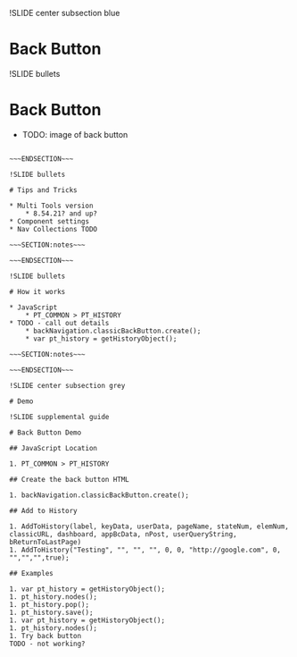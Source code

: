 !SLIDE center subsection blue

# Back Button

!SLIDE bullets

# Back Button

* TODO: image of back button

~~~SECTION:notes~~~

~~~ENDSECTION~~~

!SLIDE bullets

# Tips and Tricks

* Multi Tools version
    * 8.54.21? and up?
* Component settings
* Nav Collections TODO

~~~SECTION:notes~~~

~~~ENDSECTION~~~

!SLIDE bullets

# How it works

* JavaScript
    * PT_COMMON > PT_HISTORY
* TODO - call out details
    * backNavigation.classicBackButton.create();
    * var pt_history = getHistoryObject();

~~~SECTION:notes~~~

~~~ENDSECTION~~~

!SLIDE center subsection grey

# Demo

!SLIDE supplemental guide

# Back Button Demo

## JavaScript Location

1. PT_COMMON > PT_HISTORY

## Create the back button HTML

1. backNavigation.classicBackButton.create();

## Add to History

1. AddToHistory(label, keyData, userData, pageName, stateNum, elemNum, classicURL, dashboard, appBcData, nPost, userQueryString, bReturnToLastPage) 
1. AddToHistory("Testing", "", "", "", 0, 0, "http://google.com", 0, "","","",true);

## Examples

1. var pt_history = getHistoryObject();
1. pt_history.nodes();
1. pt_history.pop();
1. pt_history.save();
1. var pt_history = getHistoryObject();
1. pt_history.nodes();
1. Try back button 
TODO - not working?